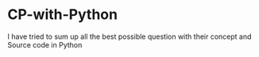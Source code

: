 # CP-with-Python
I have tried to sum up all the best possible question with their concept and Source code in Python
